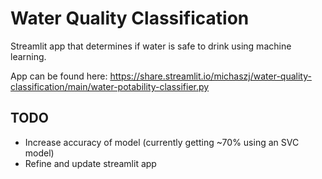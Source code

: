 # Water Quality Classification

Streamlit app that determines if water is safe to drink using machine learning.

App can be found here: https://share.streamlit.io/michaszj/water-quality-classification/main/water-potability-classifier.py

## TODO
- Increase accuracy of model (currently getting ~70% using an SVC model)
- Refine and update streamlit app